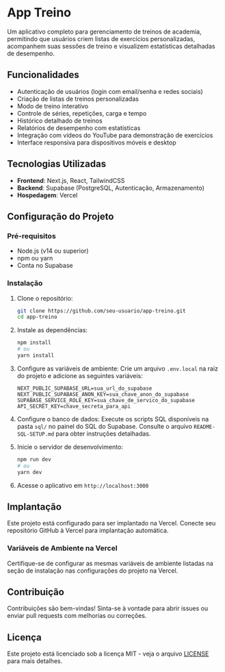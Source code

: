 # App Treino

Um aplicativo completo para gerenciamento de treinos de academia, permitindo que usuários criem listas de exercícios personalizadas, acompanhem suas sessões de treino e visualizem estatísticas detalhadas de desempenho.

## Funcionalidades

- Autenticação de usuários (login com email/senha e redes sociais)
- Criação de listas de treinos personalizadas
- Modo de treino interativo
- Controle de séries, repetições, carga e tempo
- Histórico detalhado de treinos
- Relatórios de desempenho com estatísticas
- Integração com vídeos do YouTube para demonstração de exercícios
- Interface responsiva para dispositivos móveis e desktop

## Tecnologias Utilizadas

- **Frontend**: Next.js, React, TailwindCSS
- **Backend**: Supabase (PostgreSQL, Autenticação, Armazenamento)
- **Hospedagem**: Vercel

## Configuração do Projeto

### Pré-requisitos

- Node.js (v14 ou superior)
- npm ou yarn
- Conta no Supabase

### Instalação

1. Clone o repositório:
   ```bash
   git clone https://github.com/seu-usuario/app-treino.git
   cd app-treino
   ```

2. Instale as dependências:
   ```bash
   npm install
   # ou
   yarn install
   ```

3. Configure as variáveis de ambiente:
   Crie um arquivo `.env.local` na raiz do projeto e adicione as seguintes variáveis:
   ```
   NEXT_PUBLIC_SUPABASE_URL=sua_url_do_supabase
   NEXT_PUBLIC_SUPABASE_ANON_KEY=sua_chave_anon_do_supabase
   SUPABASE_SERVICE_ROLE_KEY=sua_chave_de_servico_do_supabase
   API_SECRET_KEY=chave_secreta_para_api
   ```

4. Configure o banco de dados:
   Execute os scripts SQL disponíveis na pasta `sql/` no painel do SQL do Supabase.
   Consulte o arquivo `README-SQL-SETUP.md` para obter instruções detalhadas.

5. Inicie o servidor de desenvolvimento:
   ```bash
   npm run dev
   # ou
   yarn dev
   ```

6. Acesse o aplicativo em `http://localhost:3000`

## Implantação

Este projeto está configurado para ser implantado na Vercel. Conecte seu repositório GitHub à Vercel para implantação automática.

### Variáveis de Ambiente na Vercel

Certifique-se de configurar as mesmas variáveis de ambiente listadas na seção de instalação nas configurações do projeto na Vercel.

## Contribuição

Contribuições são bem-vindas! Sinta-se à vontade para abrir issues ou enviar pull requests com melhorias ou correções.

## Licença

Este projeto está licenciado sob a licença MIT - veja o arquivo [LICENSE](LICENSE) para mais detalhes. 
